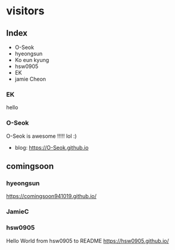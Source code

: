 
# visitors

## Index

- O-Seok
- hyeongsun
- Ko eun kyung
- hsw0905
- EK
- jamie Cheon

### EK
hello
### O-Seok
O-Seok is awesome !!!!! lol :)
- blog: https://O-Seok.github.io

## comingsoon

### hyeongsun
https://comingsoon941019.github.io/
### JamieC

### hsw0905
Hello World from hsw0905 to README
https://hsw0905.github.io/